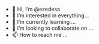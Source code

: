 - 👋 Hi, I’m @ezedesa
- 👀 I’m interested in everything...
- 🌱 I’m currently learning ...
- 💞️ I’m looking to collaborate on ...
- 📫 How to reach me ...

<!---
ezedesa/ezedesa is a ✨ special ✨ repository because its `README.md` (this file) appears on your GitHub profile.
You can click the Preview link to take a look at your changes.
--->
